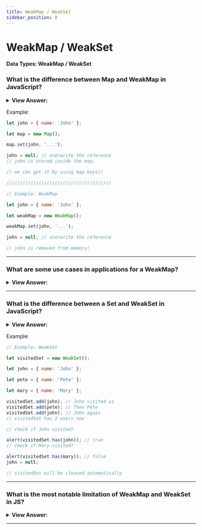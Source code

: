 ```yaml
---
title: WeakMap / WeakSet
sidebar_position: 8
---
```


# WeakMap / WeakSet

**Data Types: WeakMap / WeakSet**

<head>
  <title>WeakMap / WeakSet - JavaScript Interview Questions & Answers</title>
  <meta charSet="utf-8" />
</head>

### What is the difference between Map and WeakMap in JavaScript?

<details>
  <summary><strong>View Answer:</strong></summary>
  <div>
  <div><strong>Interview Response:</strong> The first difference between Map and WeakMap is that keys must be objects, not primitive values in a WeakMap. WeakMap does not support iteration and methods keys(), values(), entries(), so there’s no way to get all keys or values from it.</div><br />
  <div><strong>Technical Response:</strong> The first difference between Map and WeakMap is that keys must be objects, not primitive values. WeakMap does not support iteration and methods keys(), values(), entries(), so there’s no way to get all keys or values from it. Also, WeakMap is limited to the following methods including get, set, delete, and has. Why such a limitation? That is for technical reasons. If an object has lost all other references, then it is to be garbage-collected automatically. But technically it is not exactly specified when the cleanup happens.
  </div>
  </div>
</details>

Example:

```js
let john = { name: 'John' };

let map = new Map();

map.set(john, '...');

john = null; // overwrite the reference
// john is stored inside the map,

// we can get it by using map.keys()

///////////////////////////////////////

// Example: WeakMap

let john = { name: 'John' };

let weakMap = new WeakMap();

weakMap.set(john, '...');

john = null; // overwrite the reference

// john is removed from memory!
```

---

### What are some use cases in applications for a WeakMap?

<details>
  <summary><strong>View Answer:</strong></summary>
  <div>
  <div><strong>Interview Response:</strong> The main area of application for WeakMap is an additional data storage such as third party data that you may not have an indefinite use. Another common example is caching. We can store (“cache”) results from a function, so that future calls on the same object can reuse it.
</div>
  </div>
</details>

---

### What is the difference between a Set and WeakSet in JavaScript?

<details>
  <summary><strong>View Answer:</strong></summary>
  <div>
  <div><strong>Interview Response:</strong> The main difference is that WeakSet can only contain objects & not any other type. Another difference between the two is that references to objects in a WeakSet are held “weakly”. This means that if there is no other reference to an object in the WeakSet it will get garbage collected.</div><br />
  <div><strong>Technical Response:</strong> Both Set & WeakSet are key-based collections but with some crucial differences. Just like Set, the WeakSet constructor takes in an iterable object as input. The main difference is that WeakSet can only contain objects & not any other type. The other main difference between the two is that references to objects in a WeakSet are held “weakly”. This means that if there is no other reference to an object in the WeakSet it will get garbage collected. The same is not true for Set. An object stored in a Set will not be garbage collected even if nothing is referencing it. This distinction is important because for this reason there is no way to access or iterate over objects stored inside a WeakSet. We also do not have access to the size of the weak set for this same reason.
  </div>
  </div>
</details>

Example:

```js
// Example: WeakSet

let visitedSet = new WeakSet();

let john = { name: 'John' };

let pete = { name: 'Pete' };

let mary = { name: 'Mary' };

visitedSet.add(john); // John visited us
visitedSet.add(pete); // Then Pete
visitedSet.add(john); // John again
// visitedSet has 2 users now

// check if John visited?

alert(visitedSet.has(john)); // true
// check if Mary visited?

alert(visitedSet.has(mary)); // false
john = null;

// visitedSet will be cleaned automatically
```

---

### What is the most notable limitation of WeakMap and WeakSet in JS?

<details>
  <summary><strong>View Answer:</strong></summary>
  <div>
  <div><strong>Interview Response:</strong> The most notable limitation of WeakMap and WeakSet is the absence of iterations, and the inability to get all current content. That may appear inconvenient but does not prevent WeakMap/WeakSet from doing their main job in being “additional” storage of data for objects which are stored/managed at another place.
</div>
  </div>
</details>

---

